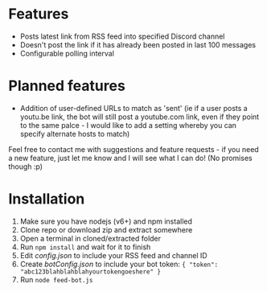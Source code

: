 # Features

- Posts latest link from RSS feed into specified Discord channel
- Doesn't post the link if it has already been posted in last 100 messages
- Configurable polling interval

# Planned features

- Addition of user-defined URLs to match as 'sent' (ie if a user posts a youtu.be link, the bot will still post a youtube.com link, even if they point to the same palce - I would like to add a setting whereby you can specify alternate hosts to match)

Feel free to contact me with suggestions and feature requests - if you need a new feature, just let me know and I will see what I can do! (No promises though :p)

# Installation

1. Make sure you have nodejs (v6+) and npm installed
2. Clone repo or download zip and extract somewhere
3. Open a terminal in cloned/extracted folder
4. Run `npm install` and wait for it to finish
5. Edit *config.json* to include your RSS feed and channel ID
6. Create *botConfig.json* to include your bot token: 
`{
	"token": "abc123blahblahblahyourtokengoeshere"
}`
7. Run `node feed-bot.js`
